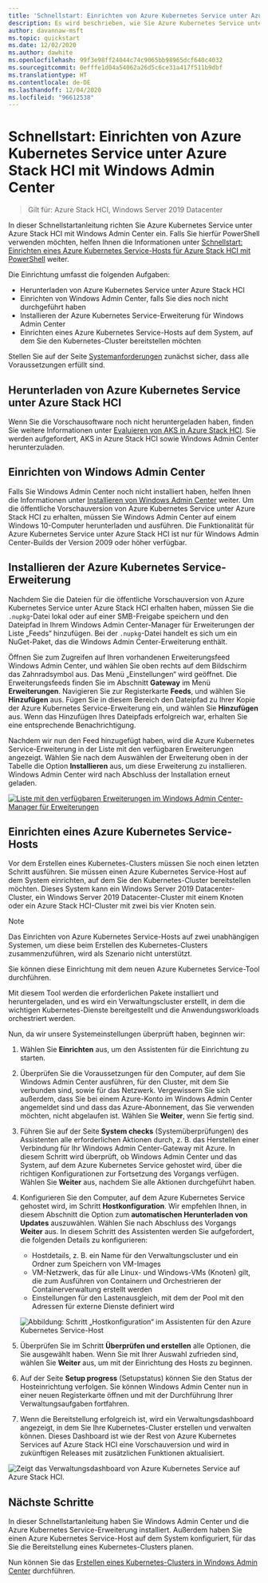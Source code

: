 ```yaml
---
title: 'Schnellstart: Einrichten von Azure Kubernetes Service unter Azure Stack HCI mit Windows Admin Center'
description: Es wird beschrieben, wie Sie Azure Kubernetes Service unter Azure Stack HCI mit Windows Admin Center einrichten.
author: davannaw-msft
ms.topic: quickstart
ms.date: 12/02/2020
ms.author: dawhite
ms.openlocfilehash: 99f3e98ff24044c74c9065bb98965dcf640c4032
ms.sourcegitcommit: 0efffe1d04a54062a26d5c6ce31a417f511b9dbf
ms.translationtype: HT
ms.contentlocale: de-DE
ms.lasthandoff: 12/04/2020
ms.locfileid: "96612538"
---
```

# <a name="quickstart-set-up-azure-kubernetes-service-on-azure-stack-hci-using-windows-admin-center"></a>Schnellstart: Einrichten von Azure Kubernetes Service unter Azure Stack HCI mit Windows Admin Center

> Gilt für: Azure Stack HCI, Windows Server 2019 Datacenter

In dieser Schnellstartanleitung richten Sie Azure Kubernetes Service unter Azure Stack HCI mit Windows Admin Center ein. Falls Sie hierfür PowerShell verwenden möchten, helfen Ihnen die Informationen unter [Schnellstart: Einrichten eines Azure Kubernetes Service-Hosts für Azure Stack HCI mit PowerShell](setup-powershell.md) weiter.

Die Einrichtung umfasst die folgenden Aufgaben:

* Herunterladen von Azure Kubernetes Service unter Azure Stack HCI
* Einrichten von Windows Admin Center, falls Sie dies noch nicht durchgeführt haben
* Installieren der Azure Kubernetes Service-Erweiterung für Windows Admin Center
* Einrichten eines Azure Kubernetes Service-Hosts auf dem System, auf dem Sie den Kubernetes-Cluster bereitstellen möchten

Stellen Sie auf der Seite [Systemanforderungen](.\system-requirements.md) zunächst sicher, dass alle Voraussetzungen erfüllt sind.

## <a name="download-azure-kubernetes-service-on-azure-stack-hci"></a>Herunterladen von Azure Kubernetes Service unter Azure Stack HCI

Wenn Sie die Vorschausoftware noch nicht heruntergeladen haben, finden Sie weitere Informationen unter [Evaluieren von AKS in Azure Stack HCI](https://aka.ms/AKS-HCI-Evaluate). Sie werden aufgefordert, AKS in Azure Stack HCI sowie Windows Admin Center herunterzuladen.

## <a name="setting-up-windows-admin-center"></a>Einrichten von Windows Admin Center

Falls Sie Windows Admin Center noch nicht installiert haben, helfen Ihnen die Informationen unter [Installieren von Windows Admin Center](/windows-server/manage/windows-admin-center/deploy/install) weiter. Um die öffentliche Vorschauversion von Azure Kubernetes Service unter Azure Stack HCI zu erhalten, müssen Sie Windows Admin Center auf einem Windows 10-Computer herunterladen und ausführen. Die Funktionalität für Azure Kubernetes Service unter Azure Stack HCI ist nur für Windows Admin Center-Builds der Version 2009 oder höher verfügbar.

## <a name="installing-the-azure-kubernetes-service-extension"></a>Installieren der Azure Kubernetes Service-Erweiterung

Nachdem Sie die Dateien für die öffentliche Vorschauversion von Azure Kubernetes Service unter Azure Stack HCI erhalten haben, müssen Sie die `.nupkg`-Datei lokal oder auf einer SMB-Freigabe speichern und den Dateipfad in Ihrem Windows Admin Center-Manager für Erweiterungen der Liste „Feeds“ hinzufügen. Bei der `.nupkg`-Datei handelt es sich um ein NuGet-Paket, das die Windows Admin Center-Erweiterung enthält.

Öffnen Sie zum Zugreifen auf Ihren vorhandenen Erweiterungsfeed Windows Admin Center, und wählen Sie oben rechts auf dem Bildschirm das Zahnradsymbol aus. Das Menü „Einstellungen“ wird geöffnet. Die Erweiterungsfeeds finden Sie im Abschnitt **Gateway** im Menü **Erweiterungen**. Navigieren Sie zur Registerkarte **Feeds**, und wählen Sie **Hinzufügen** aus. Fügen Sie in diesem Bereich den Dateipfad zu Ihrer Kopie der Azure Kubernetes Service-Erweiterung ein, und wählen Sie **Hinzufügen** aus. Wenn das Hinzufügen Ihres Dateipfads erfolgreich war, erhalten Sie eine entsprechende Benachrichtigung. 

Nachdem wir nun den Feed hinzugefügt haben, wird die Azure Kubernetes Service-Erweiterung in der Liste mit den verfügbaren Erweiterungen angezeigt. Wählen Sie nach dem Auswählen der Erweiterung oben in der Tabelle die Option **Installieren** aus, um diese Erweiterung zu installieren. Windows Admin Center wird nach Abschluss der Installation erneut geladen. 

[ ![Liste mit den verfügbaren Erweiterungen im Windows Admin Center-Manager für Erweiterungen](.\media\setup\extension-manager.png) ](.\media\setup\extension-manager.png#lightbox)

## <a name="setting-up-an-azure-kubernetes-service-host"></a>Einrichten eines Azure Kubernetes Service-Hosts

Vor dem Erstellen eines Kubernetes-Clusters müssen Sie noch einen letzten Schritt ausführen. Sie müssen einen Azure Kubernetes Service-Host auf dem System einrichten, auf dem Sie den Kubernetes-Cluster bereitstellen möchten. Dieses System kann ein Windows Server 2019 Datacenter-Cluster, ein Windows Server 2019 Datacenter-Cluster mit einem Knoten oder ein Azure Stack HCI-Cluster mit zwei bis vier Knoten sein. 

> [!NOTE] 
> Das Einrichten von Azure Kubernetes Service-Hosts auf zwei unabhängigen Systemen, um diese beim Erstellen des Kubernetes-Clusters zusammenzuführen, wird als Szenario nicht unterstützt. 

Sie können diese Einrichtung mit dem neuen Azure Kubernetes Service-Tool durchführen. 

Mit diesem Tool werden die erforderlichen Pakete installiert und heruntergeladen, und es wird ein Verwaltungscluster erstellt, in dem die wichtigen Kubernetes-Dienste bereitgestellt und die Anwendungsworkloads orchestriert werden. 


Nun, da wir unsere Systemeinstellungen überprüft haben, beginnen wir: 
1. Wählen Sie **Einrichten** aus, um den Assistenten für die Einrichtung zu starten.
2. Überprüfen Sie die Voraussetzungen für den Computer, auf dem Sie Windows Admin Center ausführen, für den Cluster, mit dem Sie verbunden sind, sowie für das Netzwerk. Vergewissern Sie sich außerdem, dass Sie bei einem Azure-Konto im Windows Admin Center angemeldet sind und dass das Azure-Abonnement, das Sie verwenden möchten, nicht abgelaufen ist. Wählen Sie **Weiter**, wenn Sie fertig sind.
3. Führen Sie auf der Seite **System checks** (Systemüberprüfungen) des Assistenten alle erforderlichen Aktionen durch, z. B. das Herstellen einer Verbindung für Ihr Windows Admin Center-Gateway mit Azure. In diesem Schritt wird überprüft, ob Windows Admin Center und das System, auf dem Azure Kubernetes Service gehostet wird, über die richtigen Konfigurationen zur Fortsetzung des Vorgangs verfügen. Wählen Sie **Weiter** aus, nachdem Sie alle Aktionen durchgeführt haben.
4. Konfigurieren Sie den Computer, auf dem Azure Kubernetes Service gehostet wird, im Schritt **Hostkonfiguration**. Wir empfehlen Ihnen, in diesem Abschnitt die Option zum **automatischen Herunterladen von Updates** auszuwählen. Wählen Sie nach Abschluss des Vorgangs **Weiter** aus. In diesem Schritt des Assistenten werden Sie aufgefordert, die folgenden Details zu konfigurieren:
    * Hostdetails, z. B. ein Name für den Verwaltungscluster und ein Ordner zum Speichern von VM-Images
    * VM-Netzwerk, das für alle Linux- und Windows-VMs (Knoten) gilt, die zum Ausführen von Containern und Orchestrieren der Containerverwaltung erstellt werden 
    * Einstellungen für den Lastenausgleich, mit dem der Pool mit den Adressen für externe Dienste definiert wird

    ![Abbildung: Schritt „Hostkonfiguration“ im Assistenten für den Azure Kubernetes Service-Host](.\media\setup\host-configuration.png)

5. Überprüfen Sie im Schritt **Überprüfen und erstellen** alle Optionen, die Sie ausgewählt haben. Wenn Sie mit Ihrer Auswahl zufrieden sind, wählen Sie **Weiter** aus, um mit der Einrichtung des Hosts zu beginnen. 
6. Auf der Seite **Setup progress** (Setupstatus) können Sie den Status der Hosteinrichtung verfolgen. Sie können Windows Admin Center nun in einer neuen Registerkarte öffnen und mit der Durchführung Ihrer Verwaltungsaufgaben fortfahren. 
7. Wenn die Bereitstellung erfolgreich ist, wird ein Verwaltungsdashboard angezeigt, in dem Sie Ihre Kubernetes-Cluster erstellen und verwalten können. Dieses Dashboard ist wie der Rest von Azure Kubernetes Services auf Azure Stack HCI eine Vorschauversion und wird in zukünftigen Releases mit zusätzlichen Funktionen aktualisiert. 
 
  ![Zeigt das Verwaltungsdashboard von Azure Kubernetes Service auf Azure Stack HCI.](.\media\setup\dashboard.png)
 
## <a name="next-steps"></a>Nächste Schritte

In dieser Schnellstartanleitung haben Sie Windows Admin Center und die Azure Kubernetes Service-Erweiterung installiert. Außerdem haben Sie einen Azure Kubernetes Service-Host auf dem System konfiguriert, für das Sie die Bereitstellung eines Kubernetes-Clusters planen.

Nun können Sie das [Erstellen eines Kubernetes-Clusters in Windows Admin Center](create-kubernetes-cluster.md) durchführen.
